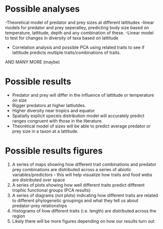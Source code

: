 # Possible analyses
-Theoretical model of predator and prey sizes at different lattitudes 
-linear models for predator and prey seperatley, predicting body size based on temperature, lattitude, depth and any combination of these. 
-Linear model to test for changes in diversity of taxa based on lattitude 
- Correlation analysis and possible PCA using related traits to see if lattitude predicts multiple traits/combinations of traits. 

AND MANY MORE (maybe)


# Possible results
- Predator and prey will differ in the influence of lattitude or temperature on size 
- Bigger predators at higher lattiutdes. 
- Higher diversity near tropics and equator 
- Spatially explicit speceis distribution model will accurately predict ranges congruent with those in the literature. 
- Theoretical model of sizes will be able to predict average predator or prey size in a taxon at a lattitude. 


# Possible results figures

1. A series of maps showing how different trait combinations and predator prey combinations are distributed across a series of abiotic 
variables/predictors - this will help visualize how traits and food webs are distributed over space 
2. A series of plots showing how well different traits predict different trophic functional groups (PCA results) 
3. A series of diagrams (not plots) indicating how different traits are related to different phylogenetic groupings and what
they tell us about predator-prey relationships 
4. Histograms of how different traits (i.e. length) are distributed across the region 
5. Likely there will be more figures depending on how our results turn out 







